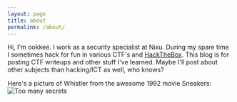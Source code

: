 ```yaml
---
layout: page
title: about
permalink: /about/
---
```


Hi, I'm ookkee. I work as a security specialist at Nixu. During my spare time I
sometimes hack for fun in various CTF's and
[HackTheBox](https://www.hackthebox.eu/). This blog is for posting CTF writeups and
other stuff I've learned. Maybe I'll post about other subjects than hacking/ICT as
well, who knows?

Here's a picture of Whistler from the awesome 1992 movie Sneakers:
![Too many secrets]({{site.path_img}}/whistler.gif)
